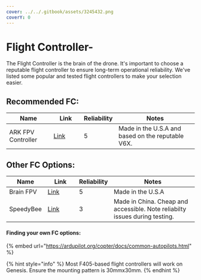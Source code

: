 ```yaml
---
cover: ../../.gitbook/assets/3245432.png
coverY: 0
---
```


# Flight Controller-

The Flight Controller is the brain of the drone. It's important to choose a reputable flight controller to ensure long-term operational reliability. We've listed some popular and tested flight controllers to make your selection easier.&#x20;

##

## Recommended FC:

<table><thead><tr><th>Name</th><th width="65">Link</th><th data-type="rating" data-max="5">Reliability </th><th>Notes</th></tr></thead><tbody><tr><td>ARK FPV Controller</td><td><a href="https://arkelectron.com">Link</a></td><td>5</td><td>Made in the U.S.A and based on the reputable V6X.</td></tr></tbody></table>

## Other FC Options:

<table><thead><tr><th>Name</th><th width="68">Link</th><th data-type="rating" data-max="5">Reliability </th><th>Notes</th></tr></thead><tbody><tr><td>Brain FPV</td><td><a href="https://www.brainfpv.com/brainfpv-shop/">Link</a></td><td>5</td><td>Made in the U.S.A</td></tr><tr><td>SpeedyBee</td><td><a href="https://www.getfpv.com/speedybee-f405-v4-stack-f4-v4-fc-55a-blheli-s-esc-30x30.html?utm_source=google&#x26;utm_medium=cpc&#x26;utm_campaign=DM+-+NB+-+PMax+-+Shop+-+SM+-+ALL+%7C+Full+Funnel&#x26;utm_content=pmax_x&#x26;utm_keyword=&#x26;utm_matchtype=&#x26;campaign_id=17881616054&#x26;network=x&#x26;device=c&#x26;gc_id=17881616054&#x26;gad_source=1&#x26;gclid=Cj0KCQjwr9m3BhDHARIsANut04ZS7mn7e4nWbMTFz_903hGtkh_wxescO-QkI-GcATmySN554TAjRusaAlRIEALw_wcB">Link</a></td><td>3</td><td>Made in China. Cheap and accessible. Note reliabilty issues during testing.</td></tr></tbody></table>

#### Finding your own FC options:&#x20;

{% embed url="https://ardupilot.org/copter/docs/common-autopilots.html" %}

{% hint style="info" %}
Most F405-based flight controllers will work on Genesis. Ensure the mounting pattern is 30mmx30mm.
{% endhint %}



